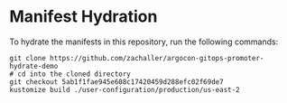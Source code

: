 # Manifest Hydration

To hydrate the manifests in this repository, run the following commands:

```shell
git clone https://github.com/zachaller/argocon-gitops-promoter-hydrate-demo
# cd into the cloned directory
git checkout 5ab1f1fae945e608c17420459d288efc02f69de7
kustomize build ./user-configuration/production/us-east-2
```
